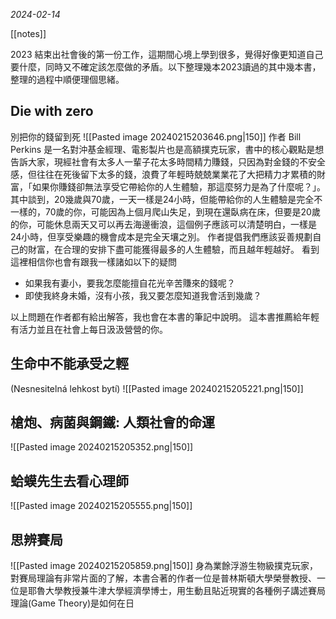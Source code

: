 *2024-02-14*

[[notes]]

2023 結束出社會後的第一份工作，這期間心境上學到很多，覺得好像更知道自己要什麼，同時又不確定該怎麼做的矛盾。以下整理幾本2023讀過的其中幾本書，整理的過程中順便理個思緒。
## Die with zero
別把你的錢留到死
![[Pasted image 20240215203646.png|150]]
作者 Bill Perkins 是一名對沖基金經理、電影製片也是高額撲克玩家，書中的核心觀點是想告訴大家，現經社會有太多人一輩子花太多時間精力賺錢，只因為對金錢的不安全感，但往往在死後留下太多的錢，浪費了年輕時兢兢業業花了大把精力才累積的財富，「如果你賺錢卻無法享受它帶給你的人生體驗，那這麼努力是為了什麼呢？」。
其中談到，20幾歲與70歲，一天一樣是24小時，但能帶給你的人生體驗是完全不一樣的，70歲的你，可能因為上個月爬山失足，到現在還臥病在床，但要是20歲的你，可能休息兩天又可以再去海邊衝浪，這個例子應該可以清楚明白，一樣是24小時，但享受樂趣的機會成本是完全天壤之別。
作者提倡我們應該妥善規劃自己的財富，在合理的安排下盡可能獲得最多的人生體驗，而且越年輕越好。
看到這裡相信你也會有跟我一樣諸如以下的疑問
- 如果我有妻小，要我怎麼能擅自花光辛苦賺來的錢呢？
- 即使我終身未婚，沒有小孩，我又要怎麼知道我會活到幾歲？

以上問題在作者都有給出解答，我也會在本書的筆記中說明。
這本書推薦給年輕有活力並且在社會上每日汲汲營營的你。

## 生命中不能承受之輕
(Nesnesitelná lehkost bytí)
![[Pasted image 20240215205221.png|150]]


## 槍炮、病菌與鋼鐵: 人類社會的命運
![[Pasted image 20240215205352.png|150]]

## 蛤蟆先生去看心理師
![[Pasted image 20240215205555.png|150]]

## 思辨賽局
![[Pasted image 20240215205859.png|150]]
身為業餘浮游生物級撲克玩家，對賽局理論有非常片面的了解，本書合著的作者一位是普林斯頓大學榮譽教授、一位是耶魯大學教授兼牛津大學經濟學博士，用生動且貼近現實的各種例子講述賽局理論(Game Theory)是如何在日
